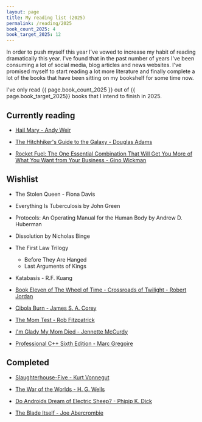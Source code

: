 ```yaml
---
layout: page
title: My reading list (2025)
permalink: /reading/2025
book_count_2025: 4
book_target_2025: 12
---
```


In order to push myself this year I've vowed to increase my habit of reading dramatically this year.  I've found that in the past number of years I've been consuming a lot of social media, blog articles and news websites.  I've promised myself to start reading a lot more literature and finally complete a lot of the books that have been sitting on my bookshelf for some time now.

I've only read {{ page.book_count_2025 }} out of {{ page.book_target_2025}} books that I intend to finish in 2025.

## Currently reading

- [Hail Mary - Andy Weir](https://en.wikipedia.org/wiki/Project_Hail_Mary)

- [The Hitchhiker's Guide to the Galaxy - Douglas Adams](https://en.wikipedia.org/wiki/The_Hitchhiker%27s_Guide_to_the_Galaxy)

- [Rocket Fuel: The One Essential Combination That Will Get You More of What You Want from Your Business - Gino Wickman](https://www.amazon.com/Rocket-Fuel-Essential-Combination-Business/dp/1942952317)


## Wishlist

- The Stolen Queen - Fiona Davis

- Everything Is Tuberculosis by John Green

- Protocols: An Operating Manual for the Human Body by Andrew D. Huberman

- Dissolution by Nicholas Binge

- The First Law Trilogy
  - Before They Are Hanged
  - Last Arguments of Kings

- Katabasis - R.F. Kuang

- [Book Eleven of The Wheel of Time - Crossroads of Twilight  - Robert Jordan]()

- [Cibola Burn - James S. A. Corey]()

- [The Mom Test - Rob Fitzpatrick]()

- [I'm Glady My Mom Died - Jennette McCurdy]()

- [Professional C++ Sixth Edition - Marc Gregoire]()

## Completed

- [Slaughterhouse-Five - Kurt Vonnegut](https://www.goodreads.com/book/show/4981.Slaughterhouse_Five)

- [The War of the Worlds - H. G. Wells](https://en.wikipedia.org/wiki/The_War_of_the_Worlds)

- [Do Androids Dream of Electric Sheep? - Phipip K. Dick](https://en.wikipedia.org/wiki/Do_Androids_Dream_of_Electric_Sheep)

- [The Blade Itself - Joe Abercrombie](https://www.goodreads.com/book/show/944073.The_Blade_Itself)
